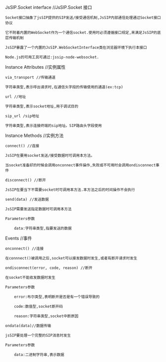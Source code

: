 JsSIP.Socket interface //JsSIP.Socket 接口

    Socket接口抽象了jsSIP提供的SIP发送/接受通信机制,JsSIP内部通信处理通过Socket接口协议
    
    它不附着内置的WebSocket作为一个通信socket.使用时必须遵循接口规定,来满足JsSIP的底层传输机制
    
    JsSIP暴露了一个内置的JsSIP.WebSocketInterface类在浏览器环境下执行本接口
    
    Node.js的可用工具可通过:jssip-node-websocket.
    
Instance Attributes //实例属性

    via_transport //传输通道
    
    字符串类型,表示呼出请求时,在通信头字段的传输使用的通道(ex:tcp)
    
    url //地址
    
    字符串类型,表示socket地址,用于调试目的
    
    sip_url /sip地址
    
    字符串类型,表示连接终端的sip地址。SIP路由头字段使用
    
Instance Methods //实例方法

    connect() //连接
    
    JsSIP在要用socket发送/接受数据时可调用本方法。
    
    当socket准备好的时候会调用onconnect事件操作,失败或不可用时会调用ondisconnect事件
    
    disconnect() //断开
    
    JsSIP在要当下不需要socket时可调用本方法.本方法之后的时间操作不会执行
    
    send(data) //发送数据
    
    JsSIP需要发送指定数据时可调用本方法
    
    Parameters参数 
    
        data:字符串类型,指要发送的数据

Events //事件
    
    onconnect() //连接
    
    在connnect()被调用之后,socket可以接发数据时发生,或者有断开请求时发生
    
    ondisconnect(error, code, reason) //断开
    
    在socket不能收发数据时发生
    
    Parameters参数 
    
        error:布尔类型,表明断开是否是有一个错误导致的
        
        code:数值型,socket断开码
        
        reason:字符串类型,socket中断原因
        
    ondata(data)//数据传输
    
    jsSIP要处理一个完整的SIP消息时发生
    
    Parameters参数 
    
        data:二进制字符串,表示数据
    
    
   